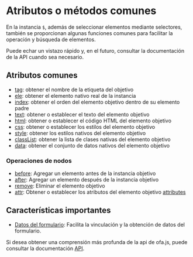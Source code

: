 # Atributos o métodos comunes

En la instancia `$`, además de seleccionar elementos mediante selectores, también se proporcionan algunas funciones comunes para facilitar la operación y búsqueda de elementos.

Puede echar un vistazo rápido y, en el futuro, consultar la documentación de la API cuando sea necesario.

## Atributos comunes

- [tag](./others/tag.md): obtener el nombre de la etiqueta del objetivo
- [ele](./instance/ele.md): obtener el elemento nativo real de la instancia
- [index](./others/index.md): obtener el orden del elemento objetivo dentro de su elemento padre
- [text](../../api/props/text.md): obtener o establecer el texto del elemento objetivo
- [html](../../api/props/html.md): obtener o establecer el código HTML del elemento objetivo
- [css](../../api/props/css.md): obtener o establecer los estilos del elemento objetivo
- [style](../../api/props/style.md): obtener los estilos nativos del elemento objetivo
- [classList](../../api/props/class-list.md): obtener la lista de clases nativas del elemento objetivo
- [data](../../api/props/data.md): obtener el conjunto de datos nativos del elemento objetivo

### Operaciones de nodos

- [before](./operation/before.md): Agregar un elemento antes de la instancia objetivo
- [after](./operation/after.md): Agregar un elemento después de la instancia objetivo
- [remove](./operation/remove.md): Eliminar el elemento objetivo
- [attr](../../api/props/attr.md): Obtener o establecer los atributos del elemento objetivo [attributes](https://developer.mozilla.org/en-US/docs/Web/API/Element/attributes)

## Características importantes

- [Datos del formulario](../../api/others/form-data.md): Facilita la vinculación y la obtención de datos del formulario.

Si desea obtener una comprensión más profunda de la api de ofa.js, puede consultar la documentación [API](../../api/index.md).